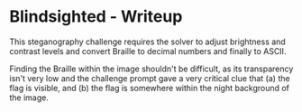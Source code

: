 # Blindsighted - Writeup

This steganography challenge requires the solver to adjust brightness and contrast levels and convert Braille to decimal numbers and finally to ASCII.

Finding the Braille within the image shouldn't be difficult, as its transparency isn't very low and the challenge prompt gave a very critical clue that (a) the flag is visible, and (b) the flag is somewhere within the night background of the image.

